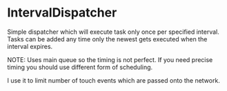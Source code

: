 # IntervalDispatcher

Simple dispatcher which will execute task only once per specified interval. Tasks can be added any time only the newest gets executed when the interval expires.

NOTE: Uses main queue so the timing is not perfect. If you need precise timing you should use different form of scheduling.

I use it to limit number of touch events which are passed onto the network.
